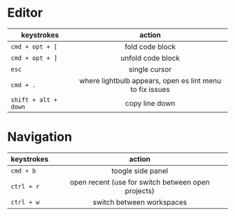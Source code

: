 # Editor 
keystrokes | action
|---|:---:|
|`cmd + opt + [` |  fold code block
`cmd + opt + ]`  | unfold code block
`esc` | single cursor
`cmd + .` | where lightbulb appears, open es lint menu to fix issues
`shift + alt + down` | copy line down


# Navigation 
keystrokes | action
|---|:---:|
`cmd + b` |  toogle side panel
`ctrl + r`|  open recent (use for switch between open projects)
`ctrl + w`|  switch between workspaces



